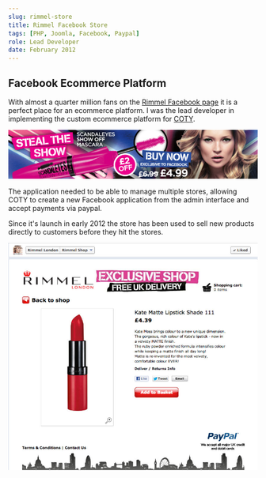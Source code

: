 ```yaml
---
slug: rimmel-store
title: Rimmel Facebook Store
tags: [PHP, Joomla, Facebook, Paypal]
role: Lead Developer
date: February 2012
---
```


## Facebook Ecommerce Platform

With almost a quarter million fans on the [Rimmel Facebook page](http://www.facebook.com/rimmellondon) it is a perfect place for an ecommerce platform. I was the lead developer in implementing the custom ecommerce platform for [COTY](http://www.coty.com/brands/rimmel).

![alt text](steal-show.jpg "Promo Banner")

The application needed to be able to manage multiple stores, allowing COTY to create a new Facebook application from the admin interface and accept payments via paypal.

Since it's launch in early 2012 the store has been used to sell new products directly to customers before they hit the stores.

![alt text](product.jpg "Product Page")
